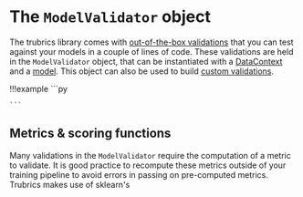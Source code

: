 # The `ModelValidator` object

The trubrics library comes with [out-of-the-box validations](validations.md) that you can test against your models in a
couple of lines of code. These validations are held in the `ModelValidator` object, that can be instantiated
with a [DataContext](data_context.md) and a [model](models.md). This object can also be used to build [custom validations](custom_validations.md).

!!!example
    ```py
    
    ```

## Metrics & scoring functions
Many validations in the `ModelValidator` require the computation of a metric to validate. It is good practice to recompute these metrics outside of your training pipeline to avoid errors in passing on pre-computed metrics. Trubrics makes use of sklearn's 
